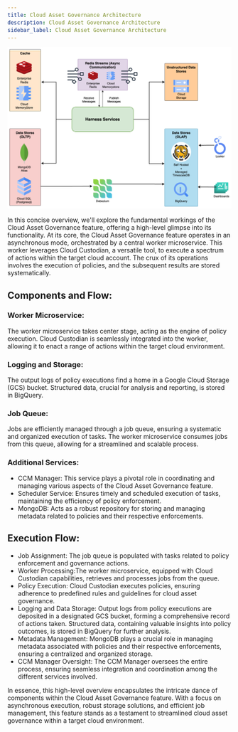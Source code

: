 ```yaml
---
title: Cloud Asset Governance Architecture
description: Cloud Asset Governance Architecture
sidebar_label: Cloud Asset Governance Architecture
---
```


![](./static/harness_saas_data_architecture.png)

In this concise overview, we'll explore the fundamental workings of the Cloud Asset Governance feature, offering a high-level glimpse into its functionality.
At its core, the Cloud Asset Governance feature operates in an asynchronous mode, orchestrated by a central worker microservice. This worker leverages Cloud Custodian, a versatile tool, to execute a spectrum of actions within the target cloud account. The crux of its operations involves the execution of policies, and the subsequent results are stored systematically.

## Components and Flow:

### Worker Microservice:
The worker microservice takes center stage, acting as the engine of policy execution.
Cloud Custodian is seamlessly integrated into the worker, allowing it to enact a range of actions within the target cloud environment.

### Logging and Storage:
The output logs of policy executions find a home in a Google Cloud Storage (GCS) bucket.
Structured data, crucial for analysis and reporting, is stored in BigQuery.

### Job Queue:
Jobs are efficiently managed through a job queue, ensuring a systematic and organized execution of tasks.
The worker microservice consumes jobs from this queue, allowing for a streamlined and scalable process.

### Additional Services:
- CCM Manager: This service plays a pivotal role in coordinating and managing various aspects of the Cloud Asset Governance feature.
- Scheduler Service: Ensures timely and scheduled execution of tasks, maintaining the efficiency of policy enforcement.
- MongoDB: Acts as a robust repository for storing and managing metadata related to policies and their respective enforcements.

## Execution Flow:

- Job Assignment: The job queue is populated with tasks related to policy enforcement and governance actions.
- Worker Processing:The worker microservice, equipped with Cloud Custodian capabilities, retrieves and processes jobs from the queue.
- Policy Execution: Cloud Custodian executes policies, ensuring adherence to predefined rules and guidelines for cloud asset governance.
- Logging and Data Storage:
Output logs from policy executions are deposited in a designated GCS bucket, forming a comprehensive record of actions taken.
Structured data, containing valuable insights into policy outcomes, is stored in BigQuery for further analysis.
- Metadata Management: MongoDB plays a crucial role in managing metadata associated with policies and their respective enforcements, ensuring a centralized and organized storage.
- CCM Manager Oversight: The CCM Manager oversees the entire process, ensuring seamless integration and coordination among the different services involved.

In essence, this high-level overview encapsulates the intricate dance of components within the Cloud Asset Governance feature. With a focus on asynchronous execution, robust storage solutions, and efficient job management, this feature stands as a testament to streamlined cloud asset governance within a target cloud environment.
